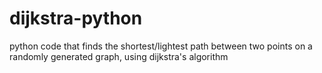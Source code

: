 # dijkstra-python
python code that finds the shortest/lightest path between two points on a randomly generated graph, using dijkstra's algorithm

